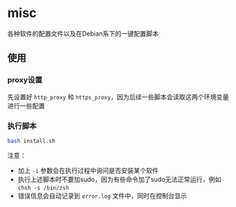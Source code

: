 # misc

各种软件的配置文件以及在Debian系下的一键配置脚本

## 使用

### proxy设置

先设置好 `http_proxy` 和 `https_proxy`，因为后续一些脚本会读取这两个环境变量进行一些配置

### 执行脚本

```sh
bash install.sh
```

注意：

- 加上 `-i` 参数会在执行过程中询问是否安装某个软件
- 执行上述脚本时不要加sudo，因为有些命令加了sudo无法正常运行，例如`chsh -s /bin/zsh`
- 错误信息会自动记录到 `error.log` 文件中，同时在控制台显示

